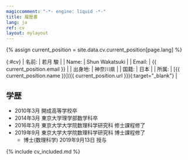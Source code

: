 ```yaml
---
magiccomment: "-*- engine: liquid -*-"
title: 履歴書
lang: ja
ref: cv
layout: mylayout
---
```


{% assign current_position = site.data.cv.current_position[page.lang] %}

{:#cv}
| 名前:   | 若月 駿                                             |
| Name:   | Shun Wakatsuki                                      |
| Email:  | {{ current_position.email }}                        |
| 出身地: | 神奈川県                                            |
| 国籍:   | 日本                                                |
| 所属:   | [{{ current_position.name }}]({{ current_position.url }}){:target="_blank"} |

## 学歴
- 2010年3月 開成高等学校卒
- 2014年3月 東京大学理学部数学科卒
- 2016年3月 東京大学大学院数理科学研究科 修士課程修了
- 2019年9月 東京大学大学院数理科学研究科 博士課程修了
    - 博士(数理科学) 2019年9月13日 授与

{% include cv_included.md %}

